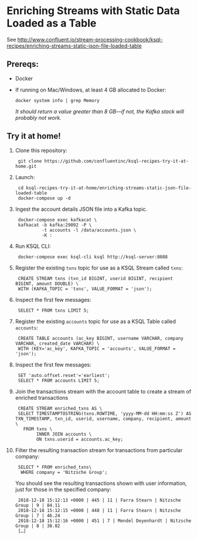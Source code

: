 # Enriching Streams with Static Data Loaded as a Table

See http://www.confluent.io/stream-processing-cookbook/ksql-recipes/enriching-streams-static-json-file-loaded-table

## Prereqs: 

* Docker
* If running on Mac/Windows, at least 4 GB allocated to Docker: 

      docker system info | grep Memory 

    _It should return a value greater than 8 GB—if not, the Kafka stack will probably not work._


## Try it at home!

1. Clone this repository:

        git clone https://github.com/confluentinc/ksql-recipes-try-it-at-home.git

2. Launch: 

        cd ksql-recipes-try-it-at-home/enriching-streams-static-json-file-loaded-table
        docker-compose up -d

3. Ingest the account details JSON file into a Kafka topic. 

        docker-compose exec kafkacat \
        kafkacat -b kafka:29092 -P \
                 -t accounts -l /data/accounts.json \
                 -K :

3. Run KSQL CLI:

        docker-compose exec ksql-cli ksql http://ksql-server:8088

6. Register the existing `txns` topic for use as a KSQL Stream called `txns`: 

        CREATE STREAM txns (txn_id BIGINT, userid BIGINT, recipient BIGINT, amount DOUBLE) \
        WITH (KAFKA_TOPIC = 'txns', VALUE_FORMAT = 'json');

5. Inspect the first few messages:

        SELECT * FROM txns LIMIT 5;

4. Register the existing `accounts` topic for use as a KSQL Table called `accounts`: 

        CREATE TABLE accounts (ac_key BIGINT, username VARCHAR, company VARCHAR, created_date VARCHAR) \
        WITH (KEY='ac_key', KAFKA_TOPIC = 'accounts', VALUE_FORMAT = 'json');

5. Inspect the first few messages:

        SET 'auto.offset.reset'='earliest';
        SELECT * FROM accounts LIMIT 5;

4. Join the transactions stream with the account table to create a stream of enriched transactions

        CREATE STREAM enriched_txns AS \
        SELECT TIMESTAMPTOSTRING(txns.ROWTIME, 'yyyy-MM-dd HH:mm:ss Z') AS TXN_TIMESTAMP, txn_id, userid, username, company, recipient, amount \
          FROM txns \
               INNER JOIN accounts \
               ON txns.userid = accounts.ac_key;

5. Filter the resulting transaction stream for transactions from particular company: 

        SELECT * FROM enriched_txns\
         WHERE company = 'Nitzsche Group';

    You should see the resulting transactions shown with user information, just for those in the specified company: 

        2018-12-18 15:12:13 +0000 | 445 | 11 | Farra Stearn | Nitzsche Group | 9 | 84.11
        2018-12-18 15:12:15 +0000 | 448 | 11 | Farra Stearn | Nitzsche Group | 7 | 46.24
        2018-12-18 15:12:16 +0000 | 451 | 7 | Mendel Deyenhardt | Nitzsche Group | 8 | 38.02
        […]
